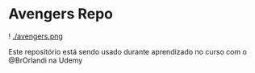 # Avengers Repo

! [./avengers.png](AVENGERS)

Este repositório está sendo usado durante aprendizado no curso com o @BrOrlandi na Udemy

